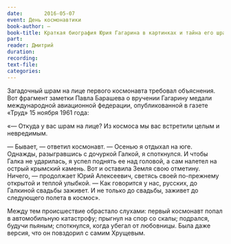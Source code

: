```yaml
---
date:		2016-05-07
event: День космонавтики
book-author: —
book-title: Краткая биография Юрия Гагарина в картинках и тайна его шрама
part:
reader: Дмитрий
duration:
recording:
text-file:
categories:
---
```

Загадочный шрам на лице первого космонавта требовал объяснения. Вот фрагмент заметки Павла Барашева о вручении Гагарину медали международной авиационной федерации, опубликованной в газете «Труд» 15 ноября 1961 года:

«— Откуда у вас шрам на лице? Из космоса мы вас встретили целым и невредимым.

— Бывает, — ответил космонавт. — Осенью я отдыхал на юге. Однажды, разыгравшись с дочуркой Галкой, я споткнулся. И чтобы Галка не ударилась, я успел поднять ее над головой, а сам налетел на острый крымский камень. Вот и оставила Земля свою отметину. Ничего, — продолжает Юрий Алексеевич, светясь своей по-прежнему открытой и теплой улыбкой. — Как говорится у нас, русских, до Галкиной свадьбы заживет. И не только до свадьбы, заживет до следующего полета в космос».

Между тем происшествие обрастало слухами: первый космонавт попал в автомобильную катастрофу; прыгнул на спор со скалы; подрался, будучи пьяным; споткнулся, когда убегал от любовницы. Была даже версия, что он повздорил с самим Хрущевым.
